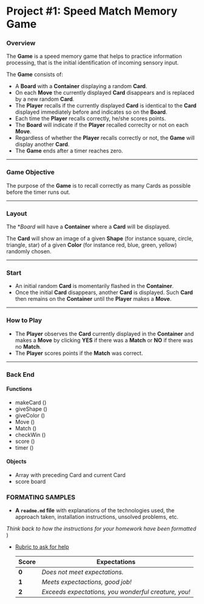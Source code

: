 # Project #1: Speed Match Memory Game

### Overview

The **Game** is a speed memory game that helps to practice information processing, that is the initial identification of incoming sensory input.

The **Game** consists of:
* A **Board** with a **Container** displaying a random **Card**.
* On each **Move** the currently displayed **Card** disappears and is replaced by a new random **Card**.
* The **Player** recalls if the currently displayed **Card** is identical to the **Card** displayed immediately before and indicates so on the **Board**.
* Each time the **Player** recalls correctly, he/she scores points.
* The **Board** will indicate if the **Player** recalled correclty or not on each **Move**.
* Regardless of whether the **Player** recalls correctly or not, the **Game** will display another **Card**.
* The **Game** ends after a timer reaches zero.
---
### Game Objective

The purpose of the **Game** is to recall correctly as many Cards as possible before the timer runs out.

---
### Layout
The **Board* will have a **Container** where a **Card** will be displayed.  

The **Card** will show an image of a given **Shape** (for instance square, circle, triangle, star) of a given **Color** (for instance red, blue, green, yellow) randomly chosen.

---
### Start
* An initial random **Card** is momentarily flashed in the **Container**.
* Once the initial **Card** disappears, another **Card** is displayed.  Such **Card** then remains on the **Container** until the **Player** makes a **Move**.  
---
### How to Play
* The **Player** observes the **Card** currently displayed in the **Container** and makes a **Move** by clicking **YES** if there was a **Match** or **NO** if there was no **Match**.
* The **Player** scores points if the **Match** was correct.

---

### Back End
#### Functions
* makeCard ()
* giveShape ()
* giveColor ()
* Move ()
* Match ()
* checkWin ()
* score ()
* timer ()

#### Objects
* Array with preceding Card and current Card
* score board




### FORMATING SAMPLES
* **A ``readme.md`` file** with explanations of the technologies used, the approach taken, installation instructions, unsolved problems, etc.

*Think back to how the instructions for your homework have been formatted* )

* [Rubric to ask for help ](https://gist.githubusercontent.com/ColinTheRobot/d434c89546135dab3ac6/raw/3d5e9647a46e51aa86001f3d845897a280cda14a/gistfile1.md)

    Score | Expectations
    ----- | ------------
    **0** | _Does not meet expectations._
    **1** | _Meets expectactions, good job!_
    **2** | _Exceeds expectations, you wonderful creature, you!_
